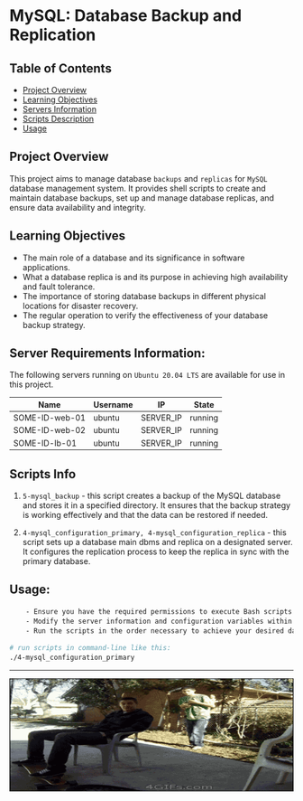 # MySQL: Database Backup and Replication

## Table of Contents
- [Project Overview](#project-overview)
- [Learning Objectives](#learning-objectives)
- [Servers Information](#server-requirements-information)
- [Scripts Description](#scripts-info)
- [Usage](#usage)


## Project Overview
This project aims to manage database `backups` and `replicas` for `MySQL` database management system. It provides shell scripts to create and maintain database backups, set up and manage database replicas, and ensure data availability and integrity.

## Learning Objectives
- The main role of a database and its significance in software applications.
- What a database replica is and its purpose in achieving high availability and fault tolerance.
- The importance of storing database backups in different physical locations for disaster recovery.
- The regular operation to verify the effectiveness of your database backup strategy.

## Server Requirements Information:
The following servers running on `Ubuntu 20.04 LTS` are available for use in this project.

| Name           | Username | IP              | State    |
|----------------|----------|-----------------|----------|
| SOME-ID-web-01  | ubuntu   | SERVER_IP    | running  |
| SOME-ID-web-02  | ubuntu   | SERVER_IP  | running  |
| SOME-ID-lb-01   | ubuntu   | SERVER_IP   | running  |

## Scripts Info
1. `5-mysql_backup` - this script creates a backup of the MySQL database and stores it in a specified directory. It ensures that the backup strategy is working effectively and that the data can be restored if needed.

2. `4-mysql_configuration_primary, 4-mysql_configuration_replica` - this script sets up a database main dbms and replica on a designated server. It configures the replication process to keep the replica in sync with the primary database.

## Usage:
```bash
    - Ensure you have the required permissions to execute Bash scripts - `chmod +x filename` on each script.
    - Modify the server information and configuration variables within the scripts according to your environment.
    - Run the scripts in the order necessary to achieve your desired database backup and replica setup.
```
```bash
# run scripts in command-line like this:
./4-mysql_configuration_primary
```

----
<div align="center">
    <img src="./img/stuff_gif.gif" height="200" width="600" />
</div>